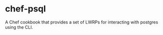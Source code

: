 chef-psql
=========

A Chef cookbook that provides a set of LWRPs for interacting with postgres using the CLI.